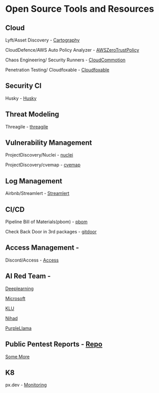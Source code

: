 # Open Source Tools and Resources

## Cloud
Lyft/Asset Discovery - [Cartography](https://github.com/lyft/cartography)

CloudDefence/AWS Auto Policy Analyzer - [AWSZeroTrustPolicy](https://github.com/CloudDefenseAI/AWSZeroTrustPolicy)

Chaos Engineering/ Security Runners - [CloudCommotion](https://github.com/SecurityRunners/CloudCommotion)

Penetration Testing/ Cloudfoxable - [Cloudfoxable](https://github.com/BishopFox/cloudfoxable)

## Security CI
Husky - [Husky](https://github.com/globocom/huskyCI)

## Threat Modeling
Threagile - [threagile](https://github.com/Threagile/threagile)

## Vulnerability Management
ProjectDiscovery/Nuclei - [nuclei](https://github.com/projectdiscovery/nuclei)

ProjectDiscovery/cvemap - [cvemap](https://github.com/projectdiscovery/cvemap)


## Log Management
Airbnb/Streamlert - [Streamlert](https://github.com/airbnb/streamalert)

## CI/CD
Pipeline Bill of Materials(pbom) - [pbom](https://pbom.dev/)

Check Back Door in 3rd packages - [gitdoor](https://github.com/referefref/gitdoorcheck/tree/main)

## Access Management - 
Discord/Access - [Access](https://github.com/discord/access)

## AI Red Team - 
[Deeplearning](https://lnkd.in/g87-FSQ5)

[Microsoft](https://lnkd.in/gcrf63vu)

[KLU](https://lnkd.in/g5SN8_pp)

[Nihad](https://lnkd.in/g9PprkCv)

[PurpleLlama](https://github.com/meta-llama/PurpleLlama/tree/main/CodeShield)

## Public Pentest Reports - [Repo](https://github.com/juliocesarfort/public-pentesting-reports/blob/master/SPoC/A-LIGN_SPoC_Penetration_Test.pdf)

[Some More](https://lnkd.in/gqpf3TxH)

## K8
px.dev - [Monitoring](https://px.dev/)
